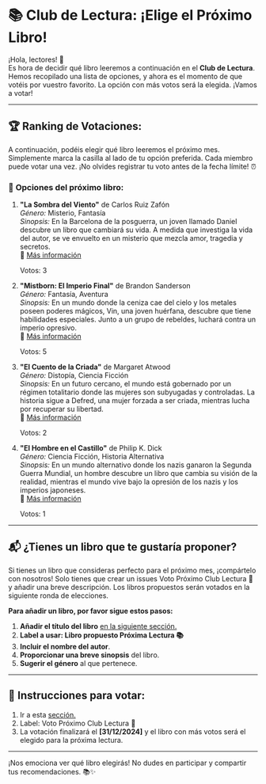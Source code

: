 # 📚 **Club de Lectura: ¡Elige el Próximo Libro!**

¡Hola, lectores! 👋  
Es hora de decidir qué libro leeremos a continuación en el **Club de Lectura**. Hemos recopilado una lista de opciones, y ahora es el momento de que votéis por vuestro favorito. La opción con más votos será la elegida. ¡Vamos a votar!

---

## 🏆 **Ranking de Votaciones:**

A continuación, podéis elegir qué libro leeremos el próximo mes. Simplemente marca la casilla al lado de tu opción preferida. Cada miembro puede votar una vez. ¡No olvides registrar tu voto antes de la fecha límite! ⏰

### 📜 **Opciones del próximo libro:**

1. **"La Sombra del Viento"** de Carlos Ruiz Zafón  
   *Género:* Misterio, Fantasía  
   *Sinopsis:* En la Barcelona de la posguerra, un joven llamado Daniel descubre un libro que cambiará su vida. A medida que investiga la vida del autor, se ve envuelto en un misterio que mezcla amor, tragedia y secretos.  
   🔗 [Más información](#)  
   
   Votos: 3

2. **"Mistborn: El Imperio Final"** de Brandon Sanderson  
   *Género:* Fantasía, Aventura  
   *Sinopsis:* En un mundo donde la ceniza cae del cielo y los metales poseen poderes mágicos, Vin, una joven huérfana, descubre que tiene habilidades especiales. Junto a un grupo de rebeldes, luchará contra un imperio opresivo.  
   🔗 [Más información](#)  
   
   Votos: 5

3. **"El Cuento de la Criada"** de Margaret Atwood  
   *Género:* Distopía, Ciencia Ficción  
   *Sinopsis:* En un futuro cercano, el mundo está gobernado por un régimen totalitario donde las mujeres son subyugadas y controladas. La historia sigue a Defred, una mujer forzada a ser criada, mientras lucha por recuperar su libertad.  
   🔗 [Más información](#)  
   
   Votos: 2

4. **"El Hombre en el Castillo"** de Philip K. Dick  
   *Género:* Ciencia Ficción, Historia Alternativa  
   *Sinopsis:* En un mundo alternativo donde los nazis ganaron la Segunda Guerra Mundial, un hombre descubre un libro que cambia su visión de la realidad, mientras el mundo vive bajo la opresión de los nazis y los imperios japoneses.  
   🔗 [Más información](#)  
   
   Votos: 1

---

## 📬 **¿Tienes un libro que te gustaría proponer?**

Si tienes un libro que consideras perfecto para el próximo mes, ¡compártelo con nosotros! Solo tienes que crear un issues Voto Próximo Club Lectura 🎯 y añadir una breve descripción. Los libros propuestos serán votados en la siguiente ronda de elecciones.  

**Para añadir un libro, por favor sigue estos pasos:**

1. **Añadir el título del libro** [en la siguiente sección.](https://github.com/savamidev/BookTrack/issues)
2. **Label a usar: Libro propuesto Próxima Lectura 📚**
3. **Incluir el nombre del autor**.  
4. **Proporcionar una breve sinopsis** del libro.  
5. **Sugerir el género** al que pertenece.  


---

## 📝 **Instrucciones para votar:**

1. Ir a esta [sección.](https://github.com/savamidev/BookTrack/issues)
2. Label: Voto Próximo Club Lectura 🎯  
3. La votación finalizará el **[31/12/2024]** y el libro con más votos será el elegido para la próxima lectura.  

---

¡Nos emociona ver qué libro elegirás! No dudes en participar y compartir tus recomendaciones. 📚✨

